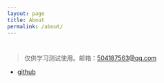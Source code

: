 ```yaml
---
layout: page
title: About
permalink: /about/
---
```

# 
> 仅供学习测试使用。邮箱：504187563@qq.com

* [github](https://github.com/wb94)